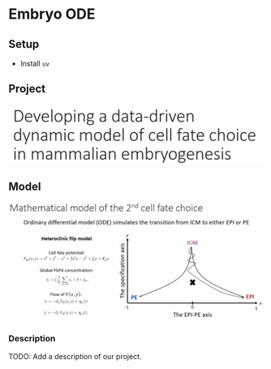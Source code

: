 # Embryo ODE

## Setup
- Install `uv`

## Project

![Title](./images/title.png)

## Model

![Model](./images/model.png)

### Description

TODO: Add a description of our project.
